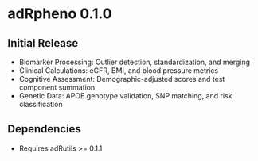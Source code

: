 # adRpheno 0.1.0

## Initial Release
* Biomarker Processing: Outlier detection, standardization, and merging
* Clinical Calculations: eGFR, BMI, and blood pressure metrics
* Cognitive Assessment: Demographic-adjusted scores and test component summation
* Genetic Data: APOE genotype validation, SNP matching, and risk classification

## Dependencies
* Requires adRutils >= 0.1.1
